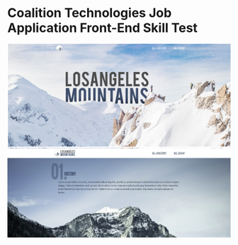 # Coalition Technologies Job Application Front-End Skill Test

![alt text](image.png)
![alt text](image-1.png)
